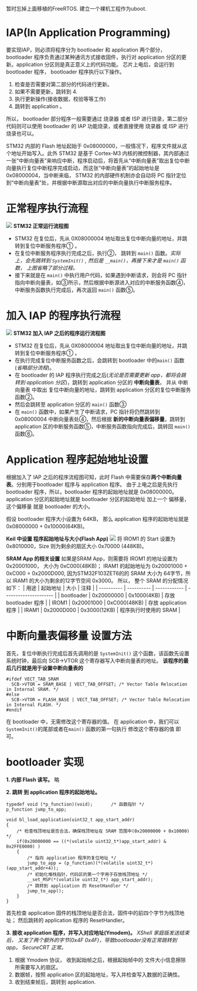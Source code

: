 
暂时忘掉上面移植的FreeRTOS.
建立一个裸机工程作为uboot.

# IAP(In Application Programming)
要实现IAP，则必须将程序分为 bootloader 和 application 两个部分，bootloader 程序负责通过某种通讯方式接收固件，执行对 application 分区的更新。application 分区则是真正意义上的代码功能。
芯片上电后，会运行到 bootloader 程序， bootloader 程序执行以下操作。
1. 检查是否需要对第二部分的代码进行更新。
2. 如果不需要更新，跳转到 4.
3. 执行更新操作(接收数据，校验等等工作)
4. 跳转到 application 。

所以， bootloader 部分程序一般需要通过 烧录器 或者 ISP 进行烧录，第二部分代码则可以使用 bootloader 的 IAP 功能烧录，或者直接使用 烧录器 或 ISP 进行烧录也可以。

STM32 内部的 Flash 地址起始于 0x08000000，一般情况下，程序文件就从这个地址开始写入。此外 STM32 是基于 Cortex-M3 内核的微控制器，其内部通过一张“中断向量表”来响应中断，程序启动后，将首先从“中断向量表”取出复位中断向量执行复位中断程序完成启动，而这张“中断向量表”的起始地址是 0x08000004，当中断来临， STM32 的内部硬件机制亦会自动将 PC 指针定位到“中断向量表”处，并根据中断源取出对应的中断向量执行中断服务程序。

# 正常程序执行流程

![](assert/st_run_flow.png)
**STM32 正常运行流程图**
-  STM32 在复位后，先从 0X08000004 地址取出复位中断向量的地址，并跳转到复位中断服务程序① 。
- 在复位中断服务程序执行完成之后，执行②， 跳转到 `main()` 函数。_实际上，会先跳转到 `SystemInit()` , 然后是 `__main()`，再接下来才是  `main()` 函数， 上图省略了部分过程。_
- 接下来就是在 `main()` 中执行用户代码，如果遇到中断请求，则会将 PC 指针指向中断向量表，如③所示，然后根据中断源进入对应的中断服务函数④，中断服务函数执行完成后，再次返回 `main()` 函数⑤。


# 加入 IAP 的程序执行流程
![](assert/st_iap_run_flow.png)
**STM32 加入 IAP 之后的程序运行流程图**
-  STM32 在复位后，先从 0X08000004 地址取出复位中断向量的地址，并跳转到复位中断服务程序① 。
- 在执行完成复位中断服务函数之后，会跳转到 bootloader 中的`main()` 函数(_省略部分流程_)。
- 在 bootloader 的 IAP 程序执行完成之后(_无论是否需要更新 app，都将会跳转到 application 分区_)，跳转到 application 分区的 **中断向量表**， 并从 中断向量表 中取出 复位中断向量的地址，跳转到 application 分区的复位中断服务函数②。
- 然后会跳转至 application 分区的 `main()` 函数③
- 在 `main()`  函数中，如果产生了中断请求，PC 指针将仍然跳转到 0x08000004 中断向量表处④，然后根据 **新的中断向量表偏移量**，跳转到 application 区的中断服务函数⑤，中断服务函数指向完成后，跳转回 `main()` 函数⑥。

# Application 程序起始地址设置
根据加入了 IAP 之后的程序流程图可知，此时 Flash 中需要保存**两个中断向量表**。分别用于bootloader 程序与 application 程序。
由于上电之后是先执行 bootloader 程序，所以，bootloader 程序的起始地址就是 0x08000000。
application 分区的起始地址就是 bootloader 分区的起始地址 加上一个 偏移量， 这个偏移量 就是 bootloader 的大小。

假设 bootloader 程序大小设置为 64KB， 那么 application 程序的起始地址就是 0x08000000 + 0x10000(64KB)。

**Keil 中设置 程序起始地址与大小(Flash App)**
![](assert/option_start_addr_and_size.png)
将 IROM1 的 Start 设置为 0x8010000，Size 则为剩余的扇区大小 0x70000 (448KB)。

**SRAM App 的相关设置**
如果是SRAM App，则需要将 IROM1 的地址设置为 0x20001000， 大小为 0xC000(48KB)；  IRAM1 的起始地址为 0x20001000 + 0xC000 = 0x2000D000, 因为STM32F103ZET6的的 SRAM 大小为 64字节，所以 IRAM1 的大小为剩余的12字节空间 0x3000。
所以， 整个 SRAM 的分配情况如下：
| 用途       | 起始地址   | 大小         | 注释                  |
| ---------- | ---------- | ------------ | --------------------- |
| bootloader | 0x20000000 | 0x1000(4KB)  | 存放 bootloader 程序  |
| IROM1      | 0x20001000 | 0xC000(48KB) | 存放 application 程序 |
| IRAM1      | 0x2000D000 | 0x3000(12KB) | 程序执行时使用的 SRAM | 


# 中断向量表偏移量 设置方法
首先，复位中断执行完成后首先调用的是 `SystemInit()` 这个函数，该函数先设置系统时钟，最后向 SCB->VTOR 这个寄存器写入中断向量表的地址。
**该程序的最后几行就是用于设置中断向量表的**
```
#ifdef VECT_TAB_SRAM
  SCB->VTOR = SRAM_BASE | VECT_TAB_OFFSET; /* Vector Table Relocation in Internal SRAM. */
#else
  SCB->VTOR = FLASH_BASE | VECT_TAB_OFFSET; /* Vector Table Relocation in Internal FLASH. */
#endif 
```
在 bootloader 中，无需修改这个寄存器的值。
在 application 中，我们可以`SystemInit()`的尾部或者在`main()` 函数的第一句执行 修改这个寄存器的值 即可。


# bootloader 实现
**1. 内部 Flash 读写。**
	略
	
**2. 跳转 到 application 程序的起始地址。**
```
typedef void (*p_function)(void);       /* 函数指针 */
p_function jump_to_app;

void bl_load_application(uint32_t app_start_addr)
{
    /* 检查栈顶地址是否合法，确保栈顶地址在 SRAM 范围中(0x20000000 + 0x10000) */
    if(0x20000000 == ((*(volatile uint32_t*)app_start_addr) & 0x2FFE0000) )
    {
        /* 指向 application 程序的复位地址 */
        jump_to_app = (p_function)(*(volatile uint32_t*)(app_start_addr+4));
        /* 初始化堆栈指针，代码区的第一个字用于存放栈顶地址 */
        __set_MSP(*(volatile uint32_t*) app_start_addr);
        /* 跳转到 application 的 ResetHandler */
        jump_to_app();
    }
}
```

首先检查 application 固件的栈顶地址是否合法，固件中的前四个字节为栈顶地址；
然后跳转的 application 程序的 ResetHandler。


**3. 接收 application 程序，并写入对应地址(Ymodem)。**
_XShell 家庭版发送结束后， 又发了两个额外的字节(0x4F 0x4F)，导致bootloader没有正常跳转到 app。
SecureCRT 正常。_

1. 根据 Ymodem 协议， 收到起始帧之后，根据起始帧中的 文件大小信息擦除所需要写入的扇区。
2. 数据帧，按照 application 区的起始地址，写入并检查写入数据的正确性。
3. 收到结束帧后，跳转到 application.



